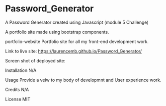 # Password_Generator
A Password Generator created using Javascript (module 5 Challenge)

A portfolio site made using bootstrap components.

portfolio-website
Portfolio site for all my front-end development work.

Link to live site: https://laurencemb.github.io/Password_Generator/


Screen shot of deployed site: 

Installation
N/A

Usage
Provide a veiw to my body of developmnt and User experience work.

Credits
N/A

License
MIT

